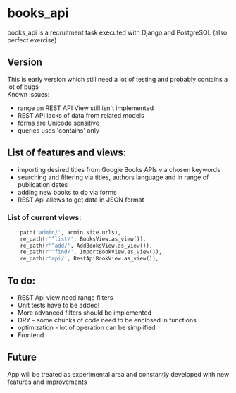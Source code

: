 # books_api

books_api is a recruitment task executed with Django and PostgreSQL (also perfect exercise)

## Version

This is early version which still need a lot of testing and probably  contains a lot of bugs\
Known issues:
- range on REST API View still isn't implemented
- REST API lacks of data from related models
- forms are Unicode sensitive
- queries uses 'contains' only


## List of features and views:
- importing desired titles from Google Books APIs via chosen keywords
- searching and filtering via titles, authors language and in range of publication dates
- adding new books to db via forms
- REST Api allows to get data in JSON format


### List of current views:

```python
    path('admin/', admin.site.urls),
    re_path(r'^list/', BooksView.as_view()),
    re_path(r'^add/', AddBooksView.as_view()),
    re_path(r'^find/', ImportBookView.as_view()),
    re_path(r'api/', RestApiBookView.as_view()),
```



## To do:
- REST Api view need range filters
- Unit tests have to be added!
- More advanced filters should be implemented
- DRY - some chunks of code need to be enclosed in functions
- optimization - lot of operation can be simplified
- Frontend
## Future
App will be treated as experimental area and constantly developed with new features and improvements
